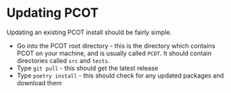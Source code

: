 # Updating PCOT

Updating an existing PCOT install should be fairly simple.

* Go into the PCOT root directory - this is the directory which contains
PCOT on your machine, and is usually called `PCOT`.
It should contain directories called `src` and `tests`.
* Type `git pull` - this should get the latest release
* Type `poetry install` - this should check for any updated packages and download them

